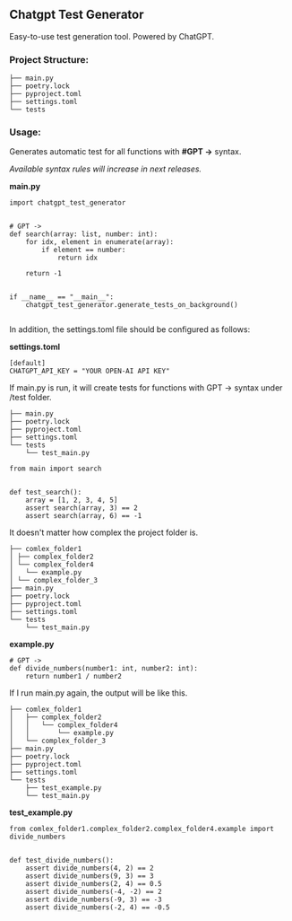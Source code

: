 ## Chatgpt Test Generator

Easy-to-use test generation tool. Powered by ChatGPT.

###  **Project Structure:** 
```
├── main.py
├── poetry.lock
├── pyproject.toml
├── settings.toml
└── tests
```

### **Usage:**

Generates automatic test for all functions with __#GPT ->__ syntax.

_Available syntax rules will increase in next releases._

__main.py__
```
import chatgpt_test_generator


# GPT ->
def search(array: list, number: int):
    for idx, element in enumerate(array):
        if element == number:
            return idx

    return -1


if __name__ == "__main__":
    chatgpt_test_generator.generate_tests_on_background()
    
```

In addition, the settings.toml file should be configured as follows:

__settings.toml__
```
[default]
CHATGPT_API_KEY = "YOUR OPEN-AI API KEY"
```


If main.py is run, it will create tests for functions with GPT -> syntax under /test folder.

```
├── main.py
├── poetry.lock
├── pyproject.toml
├── settings.toml
└── tests
    └── test_main.py
```

```
from main import search


def test_search():
    array = [1, 2, 3, 4, 5]
    assert search(array, 3) == 2
    assert search(array, 6) == -1
```

It doesn't matter how complex the project folder is.
```
├── comlex_folder1
│ ├── complex_folder2
│ └── complex_folder4
│   └── example.py
│ └── complex_folder_3
├── main.py
├── poetry.lock
├── pyproject.toml
├── settings.toml
└── tests
    └── test_main.py
```

__example.py__
```
# GPT ->
def divide_numbers(number1: int, number2: int):
    return number1 / number2
```

If I run main.py again, the output will be like this.
```
├── comlex_folder1
│   ├── complex_folder2
│   │   └── complex_folder4
│   │       └── example.py
│   └── complex_folder_3
├── main.py
├── poetry.lock
├── pyproject.toml
├── settings.toml
└── tests
    ├── test_example.py
    └── test_main.py
```

__test_example.py__
```
from comlex_folder1.complex_folder2.complex_folder4.example import divide_numbers


def test_divide_numbers():
    assert divide_numbers(4, 2) == 2
    assert divide_numbers(9, 3) == 3
    assert divide_numbers(2, 4) == 0.5
    assert divide_numbers(-4, -2) == 2
    assert divide_numbers(-9, 3) == -3
    assert divide_numbers(-2, 4) == -0.5
```